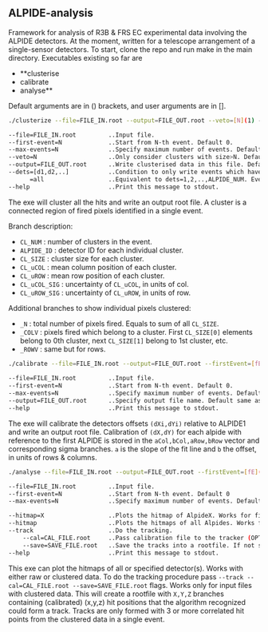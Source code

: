 ## ALPIDE-analysis
Framework for analysis of R3B & FRS EC experimental data involving the ALPIDE detectors.
At the moment, written for a telescope arrangement of a single-sensor detectors.
To start, clone the repo and run make in the main directory.
Executables existing so far are

- **clusterise
- calibrate
- analyse**

Default arguments are in () brackets, and user arguments are in [].
```sh
./clusterize --file=FILE_IN.root --output=FILE_OUT.root --veto=[N](1) --firstEvent=[fE](0) --max-events=[mE](-1) --dets=[{x_i}]()

--file=FILE_IN.root         ..Input file.
--first-event=N             ..Start from N-th event. Default 0. 
--max-events=N              ..Specify maximum number of events. Default all entries.
--veto=N                    ..Only consider clusters with size>N. Default 0.
--output=FILE_OUT.root      ..Write clusterised data in this file. Default $(FILE_IN)_cl.root.
--dets=[d1,d2,..]           ..Condition to only write events which have clusters in every specified detectors.
      =all				    ..Equivalent to dets=1,2,..,ALPIDE_NUM. Every event must contain a cluster in all detectors.
--help                      ..Print this message to stdout.
```
The exe will cluster all the hits and write an output root file.
A cluster is a connected region of fired pixels identified in a single event.

Branch description:
* `CL_NUM`      : number of clusters in the event.
* `ALPIDE_ID`   : detector ID for each individual cluster.
* `CL_SIZE`     : cluster size for each cluster.
* `CL_uCOL`     : mean column position of each cluster.
* `CL_uROW`     : mean row position of each cluster.
* `CL_uCOL_SIG` : uncertainty of `CL_uCOL`, in units of col.
* `CL_uROW_SIG` : uncertainty of `CL_uROW`, in units of row.

Additional branches to show individual pixels clustered:
* `_N`    : total number of pixels fired. Equals to sum of all `CL_SIZE`.
* `_COLV` : pixels fired which belong to a cluster. First `CL_SIZE[0]` elements belong to 0th cluster, next `CL_SIZE[1]` belong to 1st cluster, etc. 
* `_ROWV` : same but for rows.



```sh
./calibrate --file=FILE_IN.root --output=FILE_OUT.root --firstEvent=[fE](0) --max-events=[mE](-1)
		
--file=FILE_IN.root         ..Input file.
--first-event=N             ..Start from N-th event. Default 0.
--max-events=N              ..Specify maximum number of events. Default all entries.
--output=FILE_OUT.root      ..Specify output file name. Default same as input file with 'calib' suffix.
--help                      ..Print this message to stdout.
```
The exe will calibrate the detectors offsets `(dXi,dYi)` relative to ALPIDE1 and write an output root file.
Calibration of `(dX,dY)` for each alpide with reference to the first ALPIDE is stored in the
`aCol,bCol,aRow,bRow` vector and corresponding sigma branches. `a`	is the slope of the fit line and `b` the offset,
in units of rows & columns.


```sh
./analyse --file=FILE_IN.root --output=FILE_OUT.root --firstEvent=[fE](0) --max-events=[mE](-1) --<OTHER_ARGS> 

--file=FILE_IN.root         ..Input file.
--first-event=N             ..Start from N-th event. Default 0 
--max-events=N	            ..Specify maximum number of events. Default all entries.

--hitmap=X                  ..Plots the hitmap of AlpideX. Works for files containing raw or clustered data.
--hitmap                    ..Plots the hitmaps of all Alpides. Works for files containing raw or clustered data.
--track                     ..Do the tracking.
	--cal=CAL_FILE.root     ..Pass calibration file to the tracker (OPTIONAL).
	--save=SAVE_FILE.root   ..Save the tracks into a rootfile. If not specified, only plots the data.
--help                      ..Print this message to stdout.
```
This exe can plot the hitmaps of all or specified detector(s). Works with either raw or clustered data.
To do the tracking procedure pass `--track --cal=CAL_FILE.root --save=SAVE_FILE.root` flags. Works only for input files with clustered data.
This will create a rootfile with `X,Y,Z` branches containing (calibrated) (x,y,z) hit positions that the algorithm recognized 
could form a track. Tracks are only formed with 3 or more correlated hit points from the clustered data in a single event.

